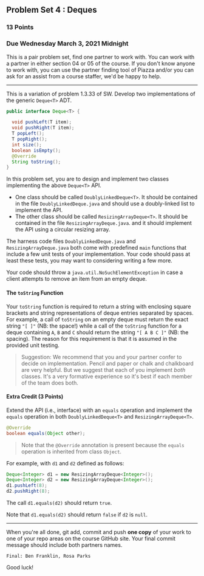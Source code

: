## Problem Set 4 : Deques

### 13 Points

### Due Wednesday March 3, 2021 Midnight

This is a pair problem set, find one partner to work with. You can work with a partner in either section 04 or 05 of the course. If you don't know anyone to work with, you can use the partner finding tool of Piazza and/or you can ask for an assist from a course staffer, we'd be happy to help.

---

This is a variation of problem 1.3.33 of SW. Develop two implementations of the generic `Deque<T>` ADT.

```java
public interface Deque<T> {

  void pushLeft(T item);
  void pushRight(T item);
  T popLeft();
  T popRight();
  int size();
  boolean isEmpty();
  @Override
  String toString();
}
```

In this problem set, you are to design and implement two classes implementing the above `Deque<T>` API. 

+ One class should be called `DoublyLinkedDeque<T>`. It should be contained in the file `DoublyLinkedDeque.java` and should use a doubly-linked list to implement the API. 
+ The other class should be called `ResizingArrayDeque<T>`. It should be contained in the file `ResizingArrayDeque.java`. and it should implement the API using a circular resizing array.

The harness code files `DoublyLinkedDeque.java` and `ResizingArrayDeque.java` both come with predefined `main` functions that include  a few unit tests of your implementation. Your code should pass at least these tests, you may want to considering writing a few more.

Your code should throw a `java.util.NoSuchElementException` in case a client attempts to remove an item from an empty deque.

#### The `toString` Function

Your `toString` function is required to return a string with enclosing square brackets and string representations of deque entries separated by spaces. For example, a call of `toString` on an empty deque must return the exact string `"[ ]"` (NB: the space!) while a call of the `toString` function for a deque containing `A`, `B` and `C` should return the string `"[ A B C ]"` (NB: the spacing). The reason for this requirement is that it is assumed in the provided unit testing.

> Suggestion: We recommend that you and your partner confer to decide on implementation. Pencil and paper or chalk and chalkboard are very helpful. But we suggest that each of you implement *both* classes. It's a very formative experience so it's best if each member of the team does both.

#### Extra Credit (3 Points)

Extend the API (i.e., interface) with an `equals` operation and implement the `equals` operation in both `DoublyLinkedDeque<T>` and `ResizingArrayDeque<T>`.

```java
@Override
boolean equals(Object other);
```

> Note that the `@Override` annotation is present because the `equals` operation is inherited from class `Object`. 

For example, with `d1` and `d2` defined as follows:

```java
Deque<Integer> d1 = new ResizingArrayDeque<Integer>();
Deque<Integer> d2 = new ResizingArrayDeque<Integer>();
d1.pushLeft(8);
d2.pushRight(8);
```

The call `d1.equals(d2)` should return `true`.

Note that `d1.equals(d2)` should return `false` if `d2` is `null`.

---

When you're all done, git add, commit and push **one copy** of your work to one of your repo areas on the course GitHub site. Your final commit message should include both partners names.

```
Final: Ben Franklin, Rosa Parks
```

Good luck!

